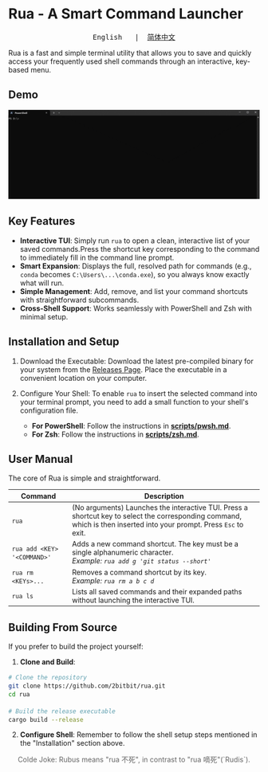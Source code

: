 # Rua - A Smart Command Launcher
<pre align="center">English   |  <a href="https://github.com/2bitbit/rua/blob/main/README_cn.md">简体中文</a></pre>
Rua is a fast and simple terminal utility that allows you to save and quickly access your frequently used shell commands through an interactive, key-based menu.

## Demo 

<img src="./demo.gif" alt="demo" width="auto">

## Key Features

* **Interactive TUI**: Simply run `rua` to open a clean, interactive list of your saved commands.Press the shortcut key corresponding to the command to immediately fill in the command line prompt.
* **Smart Expansion**: Displays the full, resolved path for commands (e.g., `conda` becomes `C:\Users\...\conda.exe`), so you always know exactly what will run.
* **Simple Management**: Add, remove, and list your command shortcuts with straightforward subcommands.
* **Cross-Shell Support**: Works seamlessly with PowerShell and Zsh with minimal setup.

## Installation and Setup

1. Download the Executable: Download the latest pre-compiled binary for your system from the [Releases Page](https://github.com/2bitbit/rua/releases/latest). Place the executable in a convenient location on your computer.

2. Configure Your Shell: To enable `rua` to insert the selected command into your terminal prompt, you need to add a small function to your shell's configuration file.
    * **For PowerShell**: Follow the instructions in [**scripts/pwsh.md**](https://github.com/2bitbit/rua/blob/main/scripts/pwsh.md).
    * **For Zsh**: Follow the instructions in [**scripts/zsh.md**](https://github.com/2bitbit/rua/blob/main/scripts/zsh.md).

## User Manual

The core of Rua is simple and straightforward.

| Command | Description |
|---|---|
| `rua` | (No arguments) Launches the interactive TUI. Press a shortcut key to select the corresponding command, which is then inserted into your prompt. Press `Esc` to exit. |
| `rua add <KEY> '<COMMAND>'` | Adds a new command shortcut. The key must be a single alphanumeric character. <br/>*Example: `rua add g 'git status --short'`* |
| `rua rm <KEYs>...` | Removes a command shortcut by its key. <br/>*Example: `rua rm a b c d`* |
| `rua ls` | Lists all saved commands and their expanded paths without launching the interactive TUI. |

## Building From Source

If you prefer to build the project yourself:

1. **Clone and Build**:
```sh
# Clone the repository
git clone https://github.com/2bitbit/rua.git
cd rua

# Build the release executable
cargo build --release
```
2. **Configure Shell**: Remember to follow the shell setup steps mentioned in the "Installation" section above.

<p align="center" style="color:#666666"> Colde Joke: 
Rubus means "rua 不死", in contrast to "rua 嘀死"(`Rudis`).
</p>